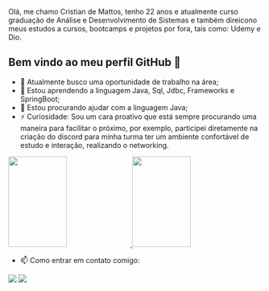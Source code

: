 Olá, me chamo Cristian de Mattos, tenho 22 anos e atualmente curso graduação de Análise e Desenvolvimento de Sistemas e também direicono meus estudos a cursos, bootcamps e projetos por fora, tais como: Udemy e Dio. 
 
 ## Bem vindo ao meu perfil GitHub 👋

- 🔭 Atualmente busco uma oportunidade de trabalho na área;
- 🌱 Estou aprendendo a linguagem Java, Sql, Jdbc, Frameworks e SpringBoot;
- 🤔 Estou procurando ajudar com a linguagem Java;
- ⚡ Curiosidade: Sou um cara proativo que está sempre procurando uma maneira para facilitar o próximo, por exemplo, participei diretamente na criação do discord para minha turma ter um ambiente confortável de estudo e interação, realizando o networking.

<div align="left">
  <a href="https://github.com/CristianSilvaProf">
    <img height="180em" width="48%" src="https://github-readme-stats.vercel.app/api?username=CristianSilvaProf&show_icons=true&theme=dark&include_all_commits=true&count_private=true"/>
    <img height="180em" width="48%" src="https://github-readme-stats.vercel.app/api/top-langs/?username=CristianSilvaProf&layout=compact&langs_count=7&theme=dark"/>
  </a>
</div>

- 📫 Como entrar em contato comigo: 
<div> 
  <a href = "mailto:cristian.prof01@gmail.com"><img src="https://img.shields.io/badge/-Gmail-%23333?style=for-the-badge&logo=gmail&logoColor=white" target="_blank"></a>
  <a href="https://www.linkedin.com/in/cristian-silva-007812244/" target="_blank"><img src="https://img.shields.io/badge/-LinkedIn-%230077B5?style=for-the-badge&logo=linkedin&logoColor=white" target="_blank"></a> 
</div>
